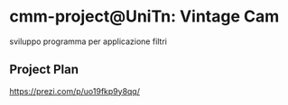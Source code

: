 # cmm-project@UniTn: Vintage Cam
sviluppo programma per applicazione filtri

## Project Plan 
https://prezi.com/p/uo19fkp9y8qq/


